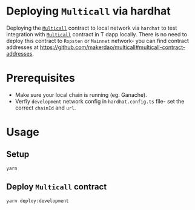 # Deploying `Multicall` via hardhat

Deploying the
[`Multicall`](https://github.com/makerdao/multicall/blob/master/src/Multicall.sol)
contract to local network via `hardhat` to test integration with
[`Multicall`](https://github.com/makerdao/multicall/blob/master/src/Multicall.sol)
contract in T dapp locally. There is no need to deploy this contract to
`Ropsten` or `Mainnet` network- you can find contract addresses at
https://github.com/makerdao/multicall#multicall-contract-addresses.

# Prerequisites

- Make sure your local chain is running (eg. Ganache).
- Verfiy `development` network config in `hardhat.config.ts` file- set the correct `chainId` and `url`.

# Usage

## Setup

`yarn`

## Deploy `Multicall` contract

`yarn deploy:development`
